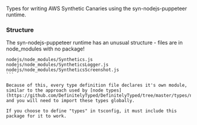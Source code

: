 Types for writing AWS Synthetic Canaries using the syn-nodejs-puppeteer runtime.

### Structure

The syn-nodejs-puppeteer runtime has an unusual structure - files are in node_modules with no package!

````
nodejs/node_modules/Synthetics.js
nodejs/node_modules/SyntheticsLogger.js
nodejs/node_modules/SyntheticsScreenshot.js
```

Because of this, every type definition file declares it's own module, similar to the approach used by [node types](https://github.com/DefinitelyTyped/DefinitelyTyped/tree/master/types/node/), and you will need to import these types globally.

If you choose to define "types" in tsconfig, it must include this package for it to work.

````
